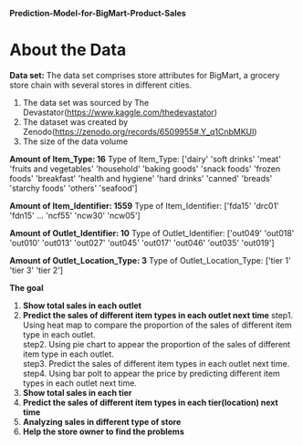 **Prediction-Model-for-BigMart-Product-Sales**

# About the Data
**Data set:**
The data set comprises store attributes for BigMart, a grocery store chain with several stores in different cities.
1. The data set was sourced by The Devastator(https://www.kaggle.com/thedevastator)
2. The dataset was created by Zenodo(https://zenodo.org/records/6509955#.Y_q1CnbMKUl)
3. The size of the data volume

**Amount of Item_Type:  16**
Type of Item_Type:  ['dairy' 'soft drinks' 'meat' 'fruits and vegetables' 'household'
 'baking goods' 'snack foods' 'frozen foods' 'breakfast'
 'health and hygiene' 'hard drinks' 'canned' 'breads' 'starchy foods' 'others' 'seafood']

**Amount of Item_Identifier:  1559**
Type of Item_Identifier:  ['fda15' 'drc01' 'fdn15' ... 'ncf55' 'ncw30' 'ncw05']

**Amount of Outlet_Identifier:  10**
Type of Outlet_Identifier:  ['out049' 'out018' 'out010' 'out013' 'out027' 'out045' 'out017' 'out046'
 'out035' 'out019']

**Amount of Outlet_Location_Type:  3**
Type of Outlet_Location_Type:  ['tier 1' 'tier 3' 'tier 2']

**The goal**
1. **Show total sales in each outlet**
2. **Predict the sales of different item types in each outlet next time**
step1. Using heat map to compare the proportion of the sales of different item type in each outlet.<br>
step2. Using pie chart to appear the proportion of the sales of different item type in each outlet.<br>
step3. Predict the sales of different item types in each outlet next time.<br>
step4. Using bar polt to appear the price by predicting  different item types in each outlet next time.
3. **Show total sales in each tier**
4. **Predict the sales of different item types in each tier(location) next time**<br>
5. **Analyzing sales in  different type of store**<br>
6. **Help the store owner to find the problems**
